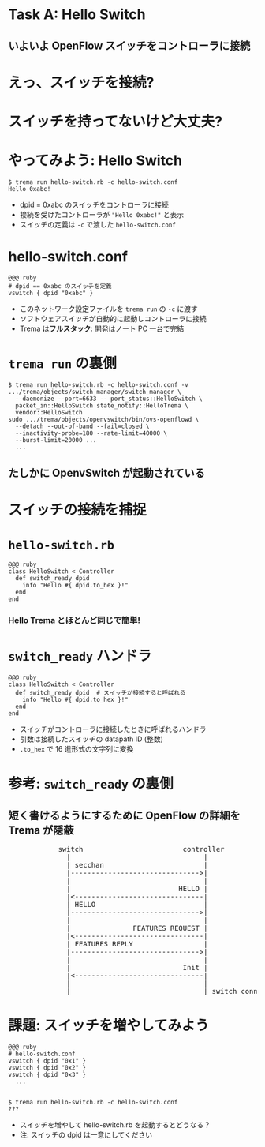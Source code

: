 <!SLIDE small>
# Task A: Hello Switch #########################################################

## いよいよ OpenFlow スイッチをコントローラに接続


<!SLIDE small>
# えっ、スイッチを接続? ########################################################


<!SLIDE small>
# スイッチを持ってないけど大丈夫? ##############################################


<!SLIDE small>
# やってみよう: Hello Switch ###################################################

	$ trema run hello-switch.rb -c hello-switch.conf
	Hello 0xabc!

* dpid = 0xabc のスイッチをコントローラに接続
* 接続を受けたコントローラが `"Hello 0xabc!"` と表示
* スイッチの定義は `-c` で渡した `hello-switch.conf`


<!SLIDE small>
# hello-switch.conf ############################################################

	@@@ ruby
	# dpid == 0xabc のスイッチを定義    
	vswitch { dpid "0xabc" }    	

* このネットワーク設定ファイルを `trema run` の `-c` に渡す
* ソフトウェアスイッチが自動的に起動しコントローラに接続
* Trema は<b>フルスタック</b>: 開発はノート PC 一台で完結


<!SLIDE small>
# `trema run` の裏側 ###########################################################

	$ trema run hello-switch.rb -c hello-switch.conf -v
	.../trema/objects/switch_manager/switch_manager \
	  --daemonize --port=6633 -- port_status::HelloSwitch \
	  packet_in::HelloSwitch state_notify::HelloTrema \
	  vendor::HelloSwitch
	sudo .../trema/objects/openvswitch/bin/ovs-openflowd \
	  --detach --out-of-band --fail=closed \
	  --inactivity-probe=180 --rate-limit=40000 \
	  --burst-limit=20000 ...
	  ...

## たしかに OpenvSwitch が起動されている


<!SLIDE small>
# スイッチの接続を捕捉 #########################################################


<!SLIDE>
# `hello-switch.rb` ############################################################

	@@@ ruby
	class HelloSwitch < Controller
	  def switch_ready dpid
	    info "Hello #{ dpid.to_hex }!"
	  end
	end

### Hello Trema とほとんど同じで簡単!


<!SLIDE small>
# `switch_ready` ハンドラ ######################################################

	@@@ ruby
	class HelloSwitch < Controller
	  def switch_ready dpid  # スイッチが接続すると呼ばれる
	    info "Hello #{ dpid.to_hex }!"
	  end
	end

* スイッチがコントローラに接続したときに呼ばれるハンドラ
* 引数は接続したスイッチの datapath ID (整数)
* `.to_hex` で 16 進形式の文字列に変換


<!SLIDE smaller>
# 参考: `switch_ready` の裏側 ##################################################

## 短く書けるようにするために OpenFlow の詳細を Trema が隠蔽

<pre>
            switch                        controller
              |                                |
              | secchan                        |
              |------------------------------->|
              |                                |
              |                          HELLO |
              |&lt;-------------------------------|
              | HELLO                          |
              |------------------------------->|
              |                                |
              |               FEATURES REQUEST |
              |&lt;-------------------------------|
              | FEATURES REPLY                 |
              |------------------------------->|
              |                                |
              |                           Init |
              |&lt;-------------------------------|
              |                                |
              |                                | switch_connected
</pre>


<!SLIDE small>
# 課題: スイッチを増やしてみよう ###############################################

	@@@ ruby
	# hello-switch.conf
	vswitch { dpid "0x1" }
	vswitch { dpid "0x2" }
	vswitch { dpid "0x3" }
	  ...


	$ trema run hello-switch.rb -c hello-switch.conf
	???

* スイッチを増やして hello-switch.rb を起動するとどうなる？
* 注: スイッチの dpid は一意にしてください
